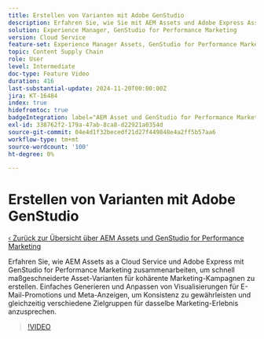 ```yaml
---
title: Erstellen von Varianten mit Adobe GenStudio
description: Erfahren Sie, wie Sie mit AEM Assets und Adobe Express Asset-Varianten für E-Mail- und Meta-Anzeigen erstellen und so ein einheitliches Marketing-Erlebnis gewährleisten können.
solution: Experience Manager, GenStudio for Performance Marketing
version: Cloud Service
feature-set: Experience Manager Assets, GenStudio for Performance Marketing
topic: Content Supply Chain
role: User
level: Intermediate
doc-type: Feature Video
duration: 416
last-substantial-update: 2024-11-20T00:00:00Z
jira: KT-16484
index: true
hidefromtoc: true
badgeIntegration: label="AEM Asset und GenStudio for Performance Marketing" type="positive"
exl-id: 338762f2-179a-47ab-8ca8-d22921a0354d
source-git-commit: 04e4d1f32becedf21d27f449848e4a2ff5b57aa6
workflow-type: tm+mt
source-wordcount: '100'
ht-degree: 0%

---
```


# Erstellen von Varianten mit Adobe GenStudio

[‹ Zurück zur Übersicht über AEM Assets und GenStudio for Performance Marketing](./overview.md)

Erfahren Sie, wie AEM Assets as a Cloud Service und Adobe Express mit GenStudio for Performance Marketing zusammenarbeiten, um schnell maßgeschneiderte Asset-Varianten für kohärente Marketing-Kampagnen zu erstellen. Einfaches Generieren und Anpassen von Visualisierungen für E-Mail-Promotions und Meta-Anzeigen, um Konsistenz zu gewährleisten und gleichzeitig verschiedene Zielgruppen für dasselbe Marketing-Erlebnis anzusprechen.

>[!VIDEO](https://video.tv.adobe.com/v/3439266/?learn=on&enablevpops)
